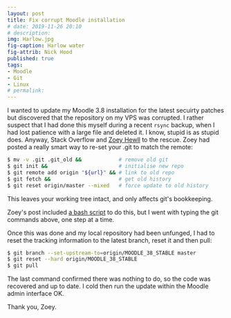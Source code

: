 ```yaml
---
layout: post
title: Fix corrupt Moodle installation
# date: 2019-11-26 20:10
# description: 
img: Harlow.jpg
fig-caption: Harlow water
fig-attrib: Nick Hood
published: true
tags:
- Moodle
- Git
- Linux
# permalink:
---
```

I wanted to update my Moodle 3.8 installation for the latest secuirty patches but discovered that the repository on my VPS was corrupted. I rather suspect that I had done this myself during a recent ```rsync``` backup, when I had lost patience with a large file and deleted it. I know, stupid is as stupid does. Anyway, Stack Overflow and [Zoey Hewll](https://stackoverflow.com/users/6112457/zoey-hewll) to the rescue. Zoey had posted a really smart way to re-set your .git to match the remote:

```sh
$ mv -v .git .git_old &&            # remove old git
$ git init &&                       # initialise new repo
$ git remote add origin "${url}" && # link to old repo
$ git fetch &&                      # get old history
$ git reset origin/master --mixed   # force update to old history
```
This leaves your working tree intact, and only affects git's bookkeeping.

Zoey's post included [a bash script](https://gist.github.com/Zoybean/8db78966abea5d974934bb0e8e5f4e42) to do this, but I went with typing the git commands above, one step at a time.

Once this was done and my local repository had been unfunged, I had to reset the tracking information to the latest branch, reset it and then pull:

```sh
$ git branch --set-upstream-to=origin/MOODLE_38_STABLE master
$ git reset --hard origin/MOODLE_38_STABLE
$ git pull
```

The last command confirmed there was nothing to do, so the code was recovered and up to date. I cold then run the update within the Moodle admin interface OK. 

Thank you, Zoey.